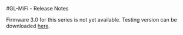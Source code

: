 #GL-MiFi - Release Notes



Firmware 3.0 for this series is not yet available. Testing version can be downloaded <a href="http://download.gl-inet.com/firmware/mifi/testing/" target="_blank">here</a>.
